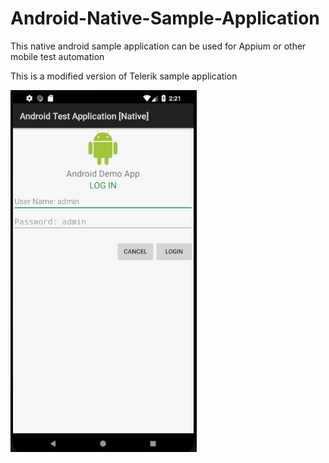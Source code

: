 # Android-Native-Sample-Application
This native android sample application can be used for Appium or other mobile test automation 

This is a modified version of Telerik sample application



![alt text](https://github.com/rasithae/Android-Native-Sample-Application/blob/master/page/screen1.JPG)
